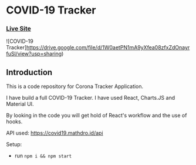 # COVID-19 Tracker

### [Live Site](https://covid19statswebsite.netlify.com/)

![COVID-19 Tracker]https://drive.google.com/file/d/1W0aetPN1mA9yXfea08zfxZdOnayrfuSl/view?usp=sharing)

## Introduction
This is a code repository for Corona Tracker Application. 

 I have build a full COVID-19 Tracker. I have used  React, Charts.JS and Material UI.

By looking in the code you will get hold of React's workflow and the use of hooks.

API used: https://covid19.mathdro.id/api


Setup:
- run ```npm i && npm start```
